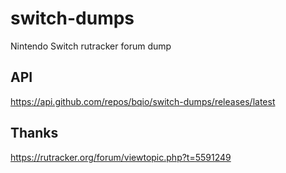 # switch-dumps

Nintendo Switch rutracker forum dump

## API

https://api.github.com/repos/bqio/switch-dumps/releases/latest

## Thanks

https://rutracker.org/forum/viewtopic.php?t=5591249
